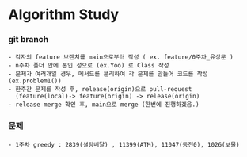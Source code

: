 # Algorithm Study

### git branch

    - 각자의 feature 브랜치를 main으로부터 작성 ( ex. feature/0주차_유상문 )
    - n주차 폴더 안에 본인 성으로 (ex.Yoo) 로 Class 작성
    - 문제가 여러개일 경우, 메서드를 분리하여 각 문제를 만들어 코드를 작성 (ex.problem1())
    - 한주간 문제를 작성 후, release(origin)으로 pull-request 
      (feature(local)-> feature(origin) -> release(origin)
    - release merge 확인 후, main으로 merge (한번에 진행하겠음.)

### 문제

    - 1주차 greedy : 2839(설탕배달) , 11399(ATM), 11047(동전0), 1026(보물)

